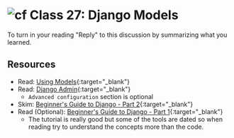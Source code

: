 # ![cf](http://i.imgur.com/7v5ASc8.png) Class 27: Django Models

To turn in your reading "Reply" to this discussion by summarizing what you learned.

## Resources

- Read: [Using Models](https://developer.mozilla.org/en-US/docs/Learn/Server-side/Django/Models){:target="_blank"}
- Read: [Django Admin](https://developer.mozilla.org/en-US/docs/Learn/Server-side/Django/Admin_site){:target="_blank"}
  - `Advanced configuration` section is optional
- Skim: [Beginner's Guide to Django - Part 2](https://simpleisbetterthancomplex.com/series/2017/09/11/a-complete-beginners-guide-to-django-part-2.html){:target="_blank"}
- Read (Optional): [Beginner's Guide to Django - Part 1](https://simpleisbetterthancomplex.com/series/2017/09/04/a-complete-beginners-guide-to-django-part-1.html){:target="_blank"}
  - The tutorial is really good but some of the tools are dated so when reading try to understand the concepts more than the code.

